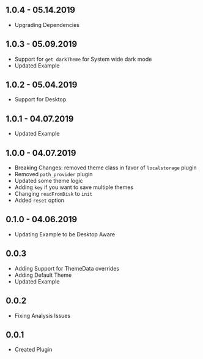 ## 1.0.4 - 05.14.2019

* Upgrading Dependencies

## 1.0.3 - 05.09.2019

* Support for `get darkTheme` for System wide dark mode
* Updated Example

## 1.0.2 - 05.04.2019

* Support for Desktop

## 1.0.1 - 04.07.2019

* Updated Example

## 1.0.0 - 04.07.2019

* Breaking Changes: removed theme class in favor of `localstorage` plugin
* Removed `path_provider` plugin
* Updated some theme logic
* Adding `key` if you want to save multiple themes
* Changing `readFromDisk` to `init`
* Added `reset` option

## 0.1.0 - 04.06.2019

* Updating Example to be Desktop Aware
## 0.0.3

* Adding Support for ThemeData overrides
* Adding Default Theme
* Updated Example

## 0.0.2

* Fixing Analysis Issues

## 0.0.1

* Created Plugin
